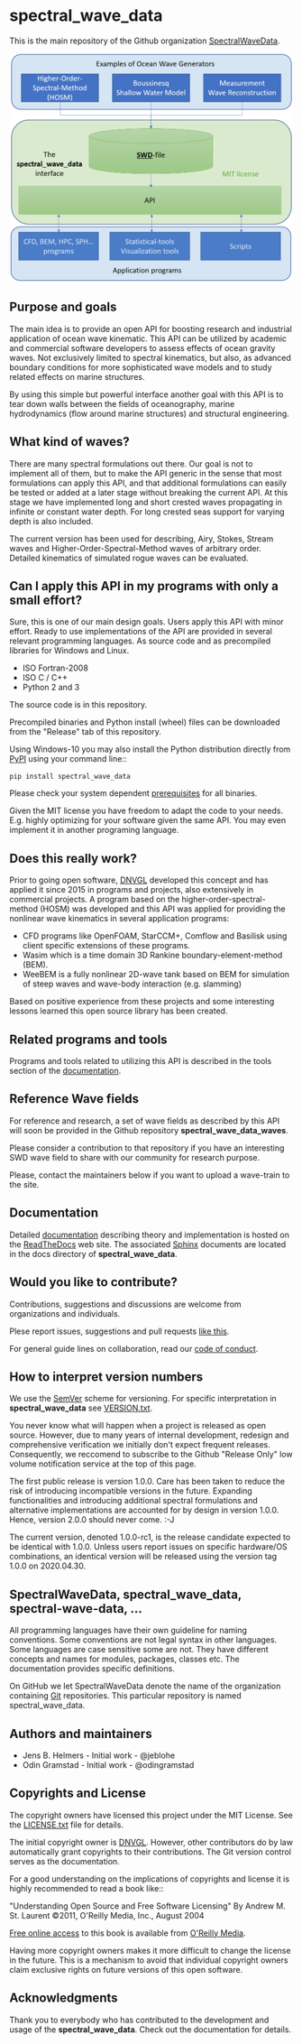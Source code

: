 # spectral_wave_data

This is the main repository of the Github organization 
[SpectralWaveData](https://github.com/SpectralWaveData).

![alt text](docs/source/figures/swd_scheme.png)


## Purpose and goals

The main idea is to provide an open API for boosting research and 
industrial application of ocean wave kinematic.
This API can be utilized by academic and commercial software developers 
to assess effects of ocean gravity waves. Not exclusively limited to spectral kinematics, 
but also, as advanced boundary conditions for more sophisticated wave 
models and to study related effects on marine structures.

By using this simple but powerful interface another goal with this API 
is to tear down walls between the fields of oceanography, marine 
hydrodynamics (flow around marine structures) and structural engineering.

## What kind of waves?

There are many spectral formulations out there. Our goal is not to 
implement all of them, but to make the API generic in the sense that 
most formulations can apply this API, and that
additional formulations can easily be tested or added at a later stage
without breaking the current API. At this stage we have implemented 
long and short crested waves propagating in infinite or constant water 
depth. For long crested seas support for varying depth is also included.

The current version has been used for describing, Airy, Stokes, 
Stream waves and Higher-Order-Spectral-Method waves of arbitrary order.
Detailed kinematics of simulated rogue waves can be evaluated.

## Can I apply this API in my programs with only a small effort?

Sure, this is one of our main design goals. Users apply this API with 
minor effort. Ready to use implementations of the API are provided in 
several relevant programming languages. As source code and as precompiled
libraries for Windows and Linux.

- ISO Fortran-2008
- ISO C / C++
- Python 2 and 3

The source code is in this repository.

Precompiled binaries and Python install (wheel) files can be downloaded from 
the "Release" tab of this repository. 

Using Windows-10 you may also install the Python distribution directly from
[PyPI](https://pypi.org/project/spectral-wave-data/) using your command line::

    pip install spectral_wave_data

Please check your system dependent [prerequisites](./PREREQUISITES.md)
for all binaries.

Given the MIT license you have freedom to adapt the code to your needs. 
E.g. highly optimizing for your software given the same API. 
You may even implement it in another programing language.

## Does this really work?

Prior to going open software, [DNVGL](https://www.dnvgl.com/) developed
this concept and has applied it since 2015 in programs and projects, 
also extensively in commercial projects. 
A program based on the higher-order-spectral-method (HOSM) was developed 
and this API was applied for providing the nonlinear wave kinematics in 
several application programs:

 - CFD programs like OpenFOAM, StarCCM+, Comflow and Basilisk using client
   specific extensions of these programs.
 - Wasim which is a time domain 3D Rankine boundary-element-method (BEM).
 - WeeBEM is a fully nonlinear 2D-wave tank based on BEM for simulation 
   of steep waves and wave-body interaction (e.g. slamming)

Based on positive experience from these projects and some interesting
lessons learned this open source library has been created.

## Related programs and tools

Programs and tools related to utilizing this API is described in the
tools section of the 
[documentation](https://spectral-wave-data.readthedocs.io/).

## Reference Wave fields

For reference and research, a set of wave fields as described by this API will soon be provided 
in the Github repository __spectral_wave_data_waves__.

Please consider a contribution to that repository if you have an 
interesting SWD wave field to share with our community for research purpose.

Please, contact the maintainers below if you want to upload a wave-train
to the site.

## Documentation

Detailed [documentation](https://spectral-wave-data.readthedocs.io/)
describing theory and implementation is hosted 
on the [ReadTheDocs](https://readthedocs.org/) web site. The associated 
[Sphinx](http://www.sphinx-doc.org/) documents are located in the docs
directory of __spectral_wave_data__.

## Would you like to contribute?

Contributions, suggestions and discussions are welcome from
organizations and individuals.

Plese report issues, suggestions and pull requests
[like this](./CONTRIBUTION.md).

For general guide lines on collaboration, read our
[code of conduct](./CODE_OF_CONDUCT.md).

## How to interpret version numbers

We use the [SemVer](http://semver.org/) scheme for versioning. 
For specific interpretation 
in __spectral_wave_data__ see [VERSION.txt](./VERSION.txt).

You never know what will happen when a project is released as open source.
However, due to many years of internal development, redesign and
comprehensive verification we initially don't expect frequent releases.
Consequently, we reccomend to subscribe to the Github "Release Only"
low volume notification service at the top of this page.

The first public release is version 1.0.0. Care has been taken
to reduce the risk of introducing incompatible versions in the 
future. Expanding functionalities and introducing additional
spectral formulations and alternative implementations are accounted
for by design in version 1.0.0. Hence, version 2.0.0 should never come. :-J

The current version, denoted 1.0.0-rc1, is the release candidate
expected to be identical with 1.0.0. Unless users report issues
on specific hardware/OS combinations, an identical version 
will be released using the version tag 1.0.0 on 2020.04.30.

## SpectralWaveData, spectral_wave_data, spectral-wave-data, ...

All programming languages have their own guideline for naming conventions.
Some conventions are not legal syntax in other languages.
Some languages are case sensitive some are not. They have different
concepts and names for modules, packages, classes etc. The documentation
provides specific definitions.

On GitHub we let SpectralWaveData denote the name of the organization containing [Git](https://en.wikipedia.org/wiki/Git) repositories. 
This particular repository is named spectral_wave_data.

## Authors and maintainers

- Jens B. Helmers - Initial work - @jeblohe
- Odin Gramstad - Initial work - @odingramstad

## Copyrights and License

The copyright owners have licensed this project under the MIT License. 
See the [LICENSE.txt](./LICENSE.txt) file for details.

The initial copyright owner is [DNVGL](https://www.dnvgl.com/).
However, other contributors do by law automatically grant copyrights 
to their contributions. The Git version control serves as the documentation.

For a good understanding on the implications of copyrights and license
it is highly recommended to read a book like:: 

  "Understanding Open Source and Free Software Licensing"
  By Andrew M. St. Laurent
  ©2011, O'Reilly Media, Inc., August 2004

[Free online access](https://www.oreilly.com/openbook/osfreesoft/book/#fullcontent)
to this book is available from [O'Reilly Media](https://www.oreilly.com/).

Having more copyright owners makes it more difficult to change the license
in the future. 
This is a mechanism to avoid that individual copyright owners claim
exclusive rights on future versions of this open software.

## Acknowledgments

Thank you to everybody who has contributed to the development 
and usage of the __spectral_wave_data__. 
Check out the documentation for details.
